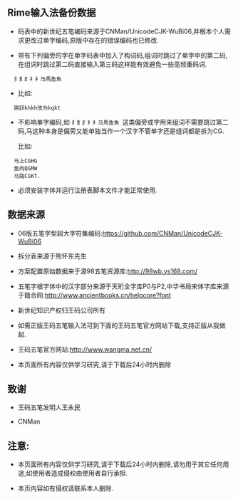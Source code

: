 ## Rime输入法备份数据


  * 码表中的新世纪五笔编码来源于CNMan/UnicodeCJK-WuBi06,并根本个人需求更改过单字编码,原版中存在的错误编码也已修改.

  * 带有下列偏旁的字在单字码表中加入了构词码,组词时跳过了单字中的第二码,在组词时跳过第二码直接输入第三码这样能有效避免一些高频重码词.
  
  ```
    犭飠⻊礻衤马馬鱼魚
  ```
  
  * 比如:
  
  ```
    跳跃khkh改为kqkt
  ```
  
  * 不影响单字编码,如 ```犭飠⻊礻衤马馬鱼魚 ```这类偏旁或字用来组词不需要跳过第二码,马这种本身是偏旁又能单独当作一个汉字不管单字还是组词都是拆为CG.
  
    比如:
  ```
    马上CGHG
    鱼肉QGMW
    马路CGKT.
  ```

  * 必须安装字体并运行注册表脚本文件才能正常使用.

## 数据来源

  * 06版五笔字型超大字符集编码:https://github.com/CNMan/UnicodeCJK-WuBi06
  
  * 拆分表来源于熊怀东先生
  
  * 方案配置原始数据来于源98五笔资源库:http://98wb.ys168.com/
  
  *  五笔字根字体中的汉字部分来源于天珩全字库P0与P2,中华书局宋体字库来源于籍合网:http://www.ancientbooks.cn/helpcore?font
  
  * 新世纪知识产权归王码公司所有
  
  * 如需正版王码五笔输入法可到下面的王码五笔官方网站下载,支持正版从我做起.
  
  * 王码五笔官方网站:http://www.wangma.net.cn/
  
  * 本页面所有内容仅供学习研究,请于下载后24小时内删除
  
  
  ## 致谢

  * 王码五笔发明人王永民
  
  * CNMan


## 注意:

  * 本页面所有内容仅供学习研究,请于下载后24小时内删除,请勿用于其它任何用途,如使用者造成侵权由使用者自行承担.
  
  * 本页内容如有侵权请联系本人删除.
